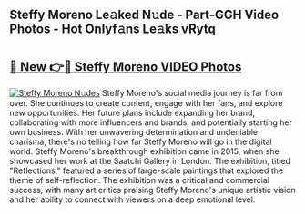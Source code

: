 ## Steffy Moreno Le𝚊ked N𝚞de - Part-GGH Video Photos - Hot Onlyf𝚊ns Le𝚊ks vRytq

# <h2><a href="http://ab28308.deff.icu/?id=Steffy+Moreno">🔗 New 👉🔴 Steffy Moreno VIDEO Photos</a></h2>

[![Steffy Moreno N𝚞des](https://i.imgur.com/rIISA9y.gif)](http://ab28308.deff.icu/?id=Steffy+Moreno)
Steffy Moreno's social media journey is far from over. She continues to create content, engage with her fans, and explore new opportunities. Her future plans include expanding her brand, collaborating with more influencers and brands, and potentially starting her own business. With her unwavering determination and undeniable charisma, there's no telling how far Steffy Moreno will go in the digital world. Steffy Moreno's breakthrough exhibition came in 2015, when she showcased her work at the Saatchi Gallery in London. The exhibition, titled "Reflections," featured a series of large-scale paintings that explored the theme of self-reflection. The exhibition was a critical and commercial success, with many art critics praising Steffy Moreno's unique artistic vision and her ability to connect with viewers on a deep emotional level.
